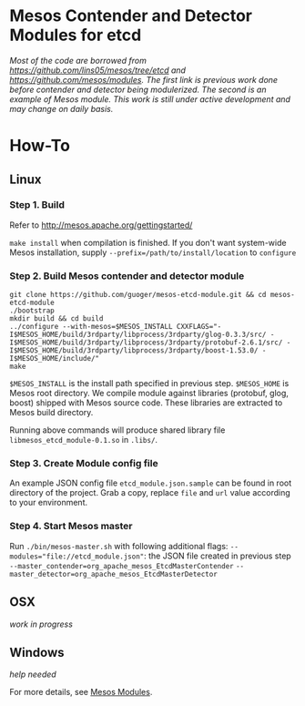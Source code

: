 # Mesos Contender and Detector Modules for etcd
*Most of the code are borrowed from https://github.com/lins05/mesos/tree/etcd and https://github.com/mesos/modules. The first link is previous work done before contender and detector being modulerized. The second is an example of Mesos module. This work is still under active development and may change on daily basis.*

# How-To
## Linux
### Step 1. Build
Refer to http://mesos.apache.org/gettingstarted/

`make install` when compilation is finished. If you don't want system-wide Mesos installation, supply `--prefix=/path/to/install/location` to `configure`

### Step 2. Build Mesos contender and detector module
```
git clone https://github.com/guoger/mesos-etcd-module.git && cd mesos-etcd-module
./bootstrap
mkdir build && cd build
../configure --with-mesos=$MESOS_INSTALL CXXFLAGS="-I$MESOS_HOME/build/3rdparty/libprocess/3rdparty/glog-0.3.3/src/ -I$MESOS_HOME/build/3rdparty/libprocess/3rdparty/protobuf-2.6.1/src/ -I$MESOS_HOME/build/3rdparty/libprocess/3rdparty/boost-1.53.0/ -I$MESOS_HOME/include/"
make
```
`$MESOS_INSTALL` is the install path specified in previous step. `$MESOS_HOME` is Mesos root directory. We compile module against libraries (protobuf, glog, boost) shipped with Mesos source code. These libraries are extracted to Mesos build directory.

Running above commands will produce shared library file `libmesos_etcd_module-0.1.so` in `.libs/`.

### Step 3. Create Module config file
An example JSON config file `etcd_module.json.sample` can be found in root directory of the project. Grab a copy, replace `file` and `url` value according to your environment.

### Step 4. Start Mesos master
Run `./bin/mesos-master.sh` with following additional flags:
`--modules="file://etcd_module.json"`: the JSON file created in previous step
`--master_contender=org_apache_mesos_EtcdMasterContender`
`--master_detector=org_apache_mesos_EtcdMasterDetector`

## OSX
_work in progress_

## Windows
_help needed_

For more details, see [Mesos Modules](http://mesos.apache.org/documentation/latest/modules/).